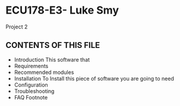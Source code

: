 ECU178-E3- Luke Smy
==========
Project 2 

CONTENTS OF THIS FILE
---------------------
 * Introduction
      This software that
 * Requirements
 * Recommended modules
 * Installation
      To Install this piece of software you are going to need 
 * Configuration
 * Troubleshooting
 * FAQ
 Footnote
